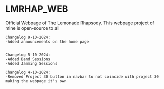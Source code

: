 # LMRHAP_WEB
Official Webpage of The Lemonade Rhapsody.
This webpage project of mine is open-source to all



	Changelog 9-10-2024:
 	-Added announcements on the home page


	Changelog 5-10-2024:
 	-Added Band Sessions
  	-Added Jamming Sessions

	Changelog 4-10-2024:
 	-Removed Project 30 button in navbar to not coincide with project 30 making the webpage it's own
